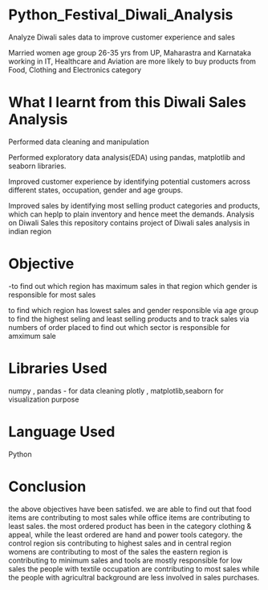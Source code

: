 # Python_Festival_Diwali_Analysis

Analyze Diwali sales data to improve customer experience and sales

Married women age group 26-35 yrs from UP,  Maharastra and Karnataka working in IT, Healthcare and Aviation are more likely to buy products from Food, Clothing and Electronics category

# What I learnt from this Diwali Sales Analysis

Performed data cleaning and manipulation

Performed exploratory data analysis(EDA) using pandas, matplotlib and seaborn libraries.

Improved customer experience by identifying potential customers across different states, occupation, gender and age groups.

Improved sales by identifying most selling product categories and products, which can heplp to plain inventory and hence meet the demands.
Analysis on Diwali Sales
this repository contains project of Diwali sales analysis in indian region

# Objective
-to find out which region has maximum sales in that region which gender is responsible for most sales

to find which region has lowest sales and gender responsible via age group
to find the highest seling and least selling products and to track sales via numbers of order placed
to find out which sector is responsible for amximum sale

# Libraries Used
numpy , pandas - for data cleaning
plotly , matplotlib,seaborn for visualization purpose

# Language Used
Python

# Conclusion
the above objectives have been satisfed. we are able to find out that food items are contributing to most sales while office items are contributing to least sales.
the most ordered product has been in the category clothing & appeal, while the least ordered are hand and power tools category.
the control region sis contributing to highest sales and in central region womens are contributing to most of the sales
the eastern region is contributing to minimum sales and tools are mostly responsible for low sales
the people with textile occupation are contributing to most sales while the people with agricultral background are less involved in sales purchases.
